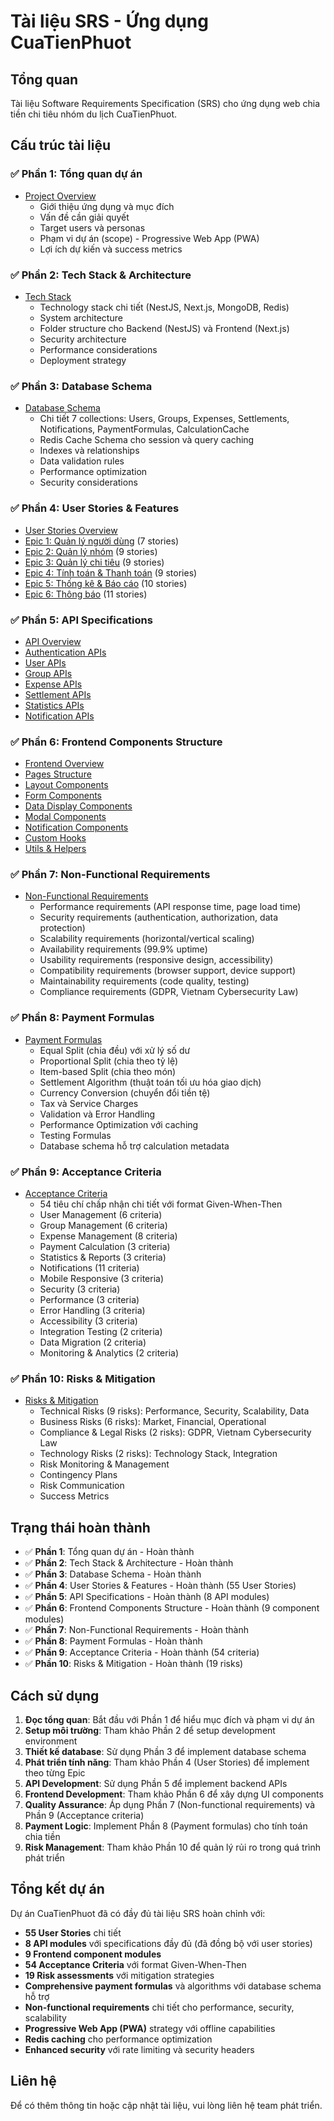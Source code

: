 # Tài liệu SRS - Ứng dụng CuaTienPhuot

## Tổng quan

Tài liệu Software Requirements Specification (SRS) cho ứng dụng web chia tiền chi tiêu nhóm du lịch CuaTienPhuot.

## Cấu trúc tài liệu

### ✅ Phần 1: Tổng quan dự án

- [Project Overview](./1-project-overview/project-overview.md)
  - Giới thiệu ứng dụng và mục đích
  - Vấn đề cần giải quyết
  - Target users và personas
  - Phạm vi dự án (scope) - Progressive Web App (PWA)
  - Lợi ích dự kiến và success metrics

### ✅ Phần 2: Tech Stack & Architecture

- [Tech Stack](./2-tech-stack-architecture/tech-stack.md)
  - Technology stack chi tiết (NestJS, Next.js, MongoDB, Redis)
  - System architecture
  - Folder structure cho Backend (NestJS) và Frontend (Next.js)
  - Security architecture
  - Performance considerations
  - Deployment strategy

### ✅ Phần 3: Database Schema

- [Database Schema](./3-database-schema/database-schema.md)
  - Chi tiết 7 collections: Users, Groups, Expenses, Settlements, Notifications, PaymentFormulas, CalculationCache
  - Redis Cache Schema cho session và query caching
  - Indexes và relationships
  - Data validation rules
  - Performance optimization
  - Security considerations

### ✅ Phần 4: User Stories & Features

- [User Stories Overview](./4-user-stories-features/user-stories-overview.md)
- [Epic 1: Quản lý người dùng](./4-user-stories-features/epic1-user-management/user-management.md) (7 stories)
- [Epic 2: Quản lý nhóm](./4-user-stories-features/epic2-group-management/group-management.md) (9 stories)
- [Epic 3: Quản lý chi tiêu](./4-user-stories-features/epic3-expense-management/expense-management.md) (9 stories)
- [Epic 4: Tính toán & Thanh toán](./4-user-stories-features/epic4-payment-calculation/payment-calculation.md) (9 stories)
- [Epic 5: Thống kê & Báo cáo](./4-user-stories-features/epic5-statistics-reports/statistics-reports.md) (10 stories)
- [Epic 6: Thông báo](./4-user-stories-features/epic6-notifications/notifications.md) (11 stories)

### ✅ Phần 5: API Specifications

- [API Overview](./5-api-specifications/api-overview.md)
- [Authentication APIs](./5-api-specifications/auth-apis.md)
- [User APIs](./5-api-specifications/user-apis.md)
- [Group APIs](./5-api-specifications/group-apis.md)
- [Expense APIs](./5-api-specifications/expense-apis.md)
- [Settlement APIs](./5-api-specifications/settlement-apis.md)
- [Statistics APIs](./5-api-specifications/statistics-apis.md)
- [Notification APIs](./5-api-specifications/notification-apis.md)

### ✅ Phần 6: Frontend Components Structure

- [Frontend Overview](./6-frontend-components/frontend-overview.md)
- [Pages Structure](./6-frontend-components/pages-structure.md)
- [Layout Components](./6-frontend-components/layout-components.md)
- [Form Components](./6-frontend-components/form-components.md)
- [Data Display Components](./6-frontend-components/data-display-components.md)
- [Modal Components](./6-frontend-components/modal-components.md)
- [Notification Components](./6-frontend-components/notification-components.md)
- [Custom Hooks](./6-frontend-components/custom-hooks.md)
- [Utils & Helpers](./6-frontend-components/utils-helpers.md)

### ✅ Phần 7: Non-Functional Requirements

- [Non-Functional Requirements](./7-non-functional-requirements/non-functional-requirements.md)
  - Performance requirements (API response time, page load time)
  - Security requirements (authentication, authorization, data protection)
  - Scalability requirements (horizontal/vertical scaling)
  - Availability requirements (99.9% uptime)
  - Usability requirements (responsive design, accessibility)
  - Compatibility requirements (browser support, device support)
  - Maintainability requirements (code quality, testing)
  - Compliance requirements (GDPR, Vietnam Cybersecurity Law)

### ✅ Phần 8: Payment Formulas

- [Payment Formulas](./8-payment-formulas/payment-formulas.md)
  - Equal Split (chia đều) với xử lý số dư
  - Proportional Split (chia theo tỷ lệ)
  - Item-based Split (chia theo món)
  - Settlement Algorithm (thuật toán tối ưu hóa giao dịch)
  - Currency Conversion (chuyển đổi tiền tệ)
  - Tax và Service Charges
  - Validation và Error Handling
  - Performance Optimization với caching
  - Testing Formulas
  - Database schema hỗ trợ calculation metadata

### ✅ Phần 9: Acceptance Criteria

- [Acceptance Criteria](./9-acceptance-criteria/acceptance-criteria.md)
  - 54 tiêu chí chấp nhận chi tiết với format Given-When-Then
  - User Management (6 criteria)
  - Group Management (6 criteria)
  - Expense Management (8 criteria)
  - Payment Calculation (3 criteria)
  - Statistics & Reports (3 criteria)
  - Notifications (11 criteria)
  - Mobile Responsive (3 criteria)
  - Security (3 criteria)
  - Performance (3 criteria)
  - Error Handling (3 criteria)
  - Accessibility (3 criteria)
  - Integration Testing (2 criteria)
  - Data Migration (2 criteria)
  - Monitoring & Analytics (2 criteria)

### ✅ Phần 10: Risks & Mitigation

- [Risks & Mitigation](./10-risks-mitigation/risks-mitigation.md)
  - Technical Risks (9 risks): Performance, Security, Scalability, Data
  - Business Risks (6 risks): Market, Financial, Operational
  - Compliance & Legal Risks (2 risks): GDPR, Vietnam Cybersecurity Law
  - Technology Risks (2 risks): Technology Stack, Integration
  - Risk Monitoring & Management
  - Contingency Plans
  - Risk Communication
  - Success Metrics

## Trạng thái hoàn thành

- ✅ **Phần 1**: Tổng quan dự án - Hoàn thành
- ✅ **Phần 2**: Tech Stack & Architecture - Hoàn thành
- ✅ **Phần 3**: Database Schema - Hoàn thành
- ✅ **Phần 4**: User Stories & Features - Hoàn thành (55 User Stories)
- ✅ **Phần 5**: API Specifications - Hoàn thành (8 API modules)
- ✅ **Phần 6**: Frontend Components Structure - Hoàn thành (9 component modules)
- ✅ **Phần 7**: Non-Functional Requirements - Hoàn thành
- ✅ **Phần 8**: Payment Formulas - Hoàn thành
- ✅ **Phần 9**: Acceptance Criteria - Hoàn thành (54 criteria)
- ✅ **Phần 10**: Risks & Mitigation - Hoàn thành (19 risks)

## Cách sử dụng

1. **Đọc tổng quan**: Bắt đầu với Phần 1 để hiểu mục đích và phạm vi dự án
2. **Setup môi trường**: Tham khảo Phần 2 để setup development environment
3. **Thiết kế database**: Sử dụng Phần 3 để implement database schema
4. **Phát triển tính năng**: Tham khảo Phần 4 (User Stories) để implement theo từng Epic
5. **API Development**: Sử dụng Phần 5 để implement backend APIs
6. **Frontend Development**: Tham khảo Phần 6 để xây dựng UI components
7. **Quality Assurance**: Áp dụng Phần 7 (Non-functional requirements) và Phần 9 (Acceptance criteria)
8. **Payment Logic**: Implement Phần 8 (Payment formulas) cho tính toán chia tiền
9. **Risk Management**: Tham khảo Phần 10 để quản lý rủi ro trong quá trình phát triển

## Tổng kết dự án

Dự án CuaTienPhuot đã có đầy đủ tài liệu SRS hoàn chỉnh với:

- **55 User Stories** chi tiết
- **8 API modules** với specifications đầy đủ (đã đồng bộ với user stories)
- **9 Frontend component modules**
- **54 Acceptance Criteria** với format Given-When-Then
- **19 Risk assessments** với mitigation strategies
- **Comprehensive payment formulas** và algorithms với database schema hỗ trợ
- **Non-functional requirements** chi tiết cho performance, security, scalability
- **Progressive Web App (PWA)** strategy với offline capabilities
- **Redis caching** cho performance optimization
- **Enhanced security** với rate limiting và security headers

## Liên hệ

Để có thêm thông tin hoặc cập nhật tài liệu, vui lòng liên hệ team phát triển.
